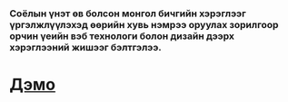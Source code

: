 ### Соёлын үнэт өв болсон монгол бичгийн хэрэглээг үргэлжлүүлэхэд өөрийн хувь нэмрээ оруулах зорилгоор орчин үеийн вэб технологи болон дизайн дээрх хэрэглээний жишээг бэлтгэлээ.

# [Дэмо][demo]

   [demo]: <https://labs.mogulic.com/>

